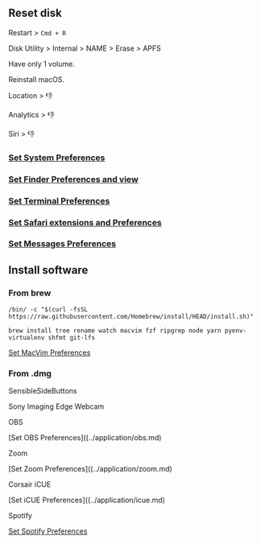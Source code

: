 ## Reset disk

Restart > `Cmd + R`

Disk Utility > Internal > NAME > Erase > APFS

Have only 1 volume.

Reinstall macOS.

Location > :thumbsdown:

Analytics > :thumbsdown:

Siri > :thumbsdown:

### [Set System Preferences](system_preferences.md)

### [Set Finder Preferences and view](finder_preferences.md)

### [Set Terminal Preferences](terminal.md)

### [Set Safari extensions and Preferences](safari.md)

### [Set Messages Preferences](messages.md)

## Install software

### From brew

```
/bin/ -c "$(curl -fsSL https://raw.githubusercontent.com/Homebrew/install/HEAD/install.sh)"
```

```
brew install tree rename watch macvim fzf ripgrep node yarn pyenv-virtualenv shfmt git-lfs
```

[Set MacVim Preferences](macvim.md)

### From .dmg

SensibleSideButtons

Sony Imaging Edge Webcam

OBS

[Set OBS Preferences]((../application/obs.md)

Zoom

[Set Zoom Preferences]((../application/zoom.md)

Corsair iCUE

[Set iCUE Preferences]((../application/icue.md)

Spotify

[Set Spotify Preferences](../application/spotify.md)
